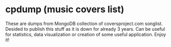 # cpdump (music covers list)
These are dumps from MongoDB collection of coversproject.com songlist. Desided to publish this stuff as it is down for already 3 years.
Can be useful for statistics, data visualization or creation of some useful application. Enjoy it!
